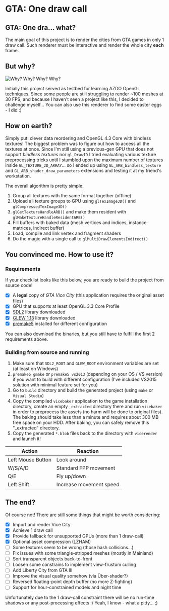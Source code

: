 GTA: One draw call
===================

## GTA: One dra... what?
The main goal of this project is to render the cities from GTA games in only 1 draw call.
Such renderer must be interactive and render the whole city **each** frame.


## But why?
![Why? Why? Why? Why?](http://www.reactiongifs.com/r/lnwh.gif)

Initially this project served as testbed for learning AZDO OpenGL techniques.
Since some people are still struggling to render ~100 meshes at 30 FPS, and
because I haven't seen a project like this, I decided to challenge myself...
You can also use this renderer to find some easter eggs - I did :)


## How on earth?
Simply put: clever data reordering and OpenGL 4.3 Core with bindless textures!
The biggest problem was to figure out how to access all the textures at once.
Since I'm still using a previous-gen GPU that does not support *bindless textures*
nor `gl_DrawID` I tried evaluating various texture preprocessing tricks until I
stumbled upon the maximum number of textures inside `GL_TEXTURE_2D_ARRAY`... so
I ended up using `GL_ARB_bindless_texture` and `GL_ARB_shader_draw_parameters`
extensions and testing it at my friend's workstation.

The overall algorithm is pretty simple:
  1. Group all textures with the same format together (offline)
  2. Upload all texture groups to GPU using `glTexImage3D()` and `glCompressedTexImage3D()`
  3. `glGetTextureHandleARB()` and make them resident with `glMakeTextureHandleResidentARB()`
  4. Fill buffers with baked data (mesh vertices and indices, instance matrices, indirect buffer)
  5. Load, compile and link vertex and fragment shaders
  6. Do the magic with a single call to `glMultiDrawElementsIndirect()`


## You convinced me. How to use it?
### Requirements
If your checklist looks like this below, you are ready to build the project from source code!
 - [x] A **legal** copy of *GTA Vice City* (this application requires the original asset files)
 - [x] GPU that supports at least OpenGL 3.3 Core Profile
 - [x] [SDL2](https://libsdl.org/download-2.0.php) library downloaded
 - [x] [GLEW 1.13](http://glew.sourceforge.net) library downloaded
 - [x] [premake5](https://premake.github.io/download.html#v5) installed for different configuration

You can also download the binaries, but you still have to fulfill the first 2 requirements above.

### Building from source and running
1. Make sure that `SDL2_ROOT` and `GLEW_ROOT` environment variables are set (at least on Windows)
2. `premake5 gmake` or `premake5 vs2013` (depending on your OS / VS version) if you want to build
   with different configuration (I've included VS2015 solution with minimal feature set for you)
3. Go to `build` directory and build the generated project (using `make` or `Visual Studio`)
4. Copy the compiled `vicebaker` application to the game installation directory, create an empty
   `_extracted` directory there and run `vicebaker` in order to preprocess the assets (no harm will
   be done to original files). The baking should take less than a minute and requires about 300 MB
   free space on your HDD. After baking, you can safely remove this "_extracted" directory.
5. Copy the generated `*.blob` files back to the directory with `vicerender` and launch it!

Action            | Reaction
------------------|------------------------
Left Mouse Button | Look around
W/S/A/D           | Standard FPP movement
Q/E               | Fly up/down
Left Shift        | Increase movement speed


## The end?
Of course not! There are still some things that might be worth considering:

- [x] Import and render Vice City
- [x] Achieve 1 draw call
- [x] Provide fallback for unsupported GPUs (more than 1 draw-call)
- [x] Optional asset compression (LZHAM)
- [ ] Some textures seem to be wrong (those hash collisions...)
- [ ] Fix issues with some triangle-stripped meshes (mostly in Mainland)
- [ ] Sort transparent objects back-to-front
- [ ] Loosen some constrains to implement view-frustum culling
- [ ] Add Liberty City from GTA III
- [ ] Improve the visual quality somehow (via Über-shader?)
- [ ] Reversed floating-point depth buffer (no more Z-fighting)
- [ ] Support for hour-constrained models and night time

Unfortunately due to the 1 draw-call constraint there will be no run-time
shadows or any post-processing effects :/ Yeah, I know - what a pitty... ;)
